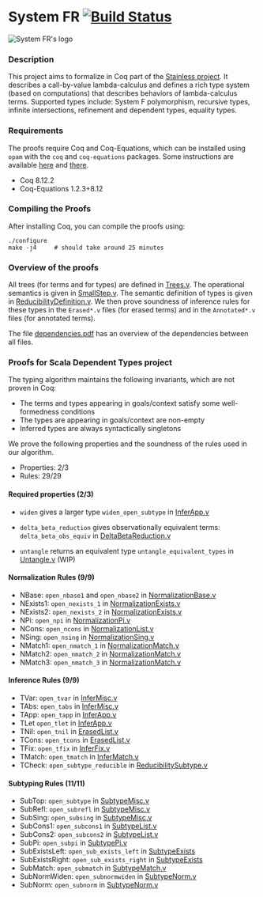 # System FR [![Build Status][larabot-img]][larabot-ref]

![System FR's logo](logo/small.png?raw=true)

### Description

This project aims to formalize in Coq part of the [Stainless project](https://github.com/epfl-lara/stainless). It describes a call-by-value lambda-calculus and defines a rich type system (based on computations) that describes behaviors of lambda-calculus terms. Supported types include: System F polymorphism, recursive types, infinite intersections, refinement and dependent types, equality types.

### Requirements

The proofs require Coq and Coq-Equations, which can be installed using `opam` with the `coq` and `coq-equations` packages. Some instructions are available [here](https://github.com/coq/coq/wiki/Installation-of-Coq-on-Linux) and [there](https://github.com/mattam82/Coq-Equations).

* Coq 8.12.2
* Coq-Equations 1.2.3+8.12

### Compiling the Proofs

After installing Coq, you can compile the proofs using:

```
./configure
make -j4     # should take around 25 minutes
```

### Overview of the proofs

All trees (for terms and for types) are defined in [Trees.v](https://github.com/epfl-lara/SystemFR/blob/master/Trees.v). The operational semantics is given in [SmallStep.v](https://github.com/epfl-lara/SystemFR/blob/master/SmallStep.v). The semantic definition of types is given in [ReducibilityDefinition.v](https://github.com/epfl-lara/SystemFR/blob/master/ReducibilityDefinition.v). We then prove soundness of inference rules for these types in the `Erased*.v` files (for erased terms) and in the `Annotated*.v` files (for annotated terms).

The file [dependencies.pdf](https://github.com/epfl-lara/SystemFR/blob/master/dependencies.pdf) has an overview of the dependencies between all files.


### Proofs for Scala Dependent Types project


The typing algorithm maintains the following invariants, which are not proven in Coq:

* The terms and types appearing in goals/context satisfy some well-formedness conditions
* The types are appearing in goals/context are non-empty
* Inferred types are always syntactically singletons

We prove the following properties and the soundness of the rules used in our algorithm.

* Properties: 2/3
* Rules: 29/29

#### Required properties (2/3)

* `widen` gives a larger type `widen_open_subtype` in [InferApp.v](InferApp.v)
* `delta_beta_reduction` gives observationally equivalent terms: `delta_beta_obs_equiv` in [DeltaBetaReduction.v](DeltaBetaReduction.v)

* `untangle` returns an equivalent type `untangle_equivalent_types` in [Untangle.v](Untangle.v) (WIP)


#### Normalization Rules (9/9)

* NBase: `open_nbase1` and `open_nbase2` in [NormalizationBase.v](NormalizationBase.v)
* NExists1: `open_nexists_1` in [NormalizationExists.v](NormalizationExists.v)
* NExists2: `open_nexists_2` in [NormalizationExists.v](NormalizationExists.v)
* NPi: `open_npi` in [NormalizationPi.v](NormalizationPi.v)
* NCons: `open_ncons` in [NormalizationList.v](NormalizationList.v)
* NSing: `open_nsing` in [NormalizationSing.v](NormalizationSing.v)
* NMatch1: `open_nmatch_1` in [NormalizationMatch.v](NormalizationMatch.v)
* NMatch2: `open_nmatch_2` in [NormalizationMatch.v](NormalizationMatch.v)
* NMatch3: `open_nmatch_3` in [NormalizationMatch.v](NormalizationMatch.v)


#### Inference Rules (9/9)

* TVar: `open_tvar` in [InferMisc.v](InferMisc.v)
* TAbs: `open_tabs` in [InferMisc.v](InferMisc.v)
* TApp: `open_tapp` in [InferApp.v](InferApp.v)
* TLet `open_tlet` in [InferApp.v](InferApp.v)
* TNil: `open_tnil` in [ErasedList.v](ErasedList.v)
* TCons: `open_tcons` in [ErasedList.v](ErasedList.v)
* TFix: `open_tfix` in [InferFix.v](InferFix.v)
* TMatch: `open_tmatch` in [InferMatch.v](InferMatch.v)
* TCheck: `open_subtype_reducible` in [ReducibilitySubtype.v](ReducibilitySubtype.v)


#### Subtyping Rules (11/11)

* SubTop: `open_subtype` in [SubtypeMisc.v](SubtypeMisc.v)
* SubRefl: `open_subrefl` in [SubtypeMisc.v](SubtypeMisc.v)
* SubSing: `open_subsing` in [SubtypeMisc.v](SubtypeMisc.v)
* SubCons1: `open_subcons1` in [SubtypeList.v](SubtypeList.v)
* SubCons2: `open_subcons2` in [SubtypeList.v](SubtypeList.v)
* SubPi: `open_subpi` in [SubtypePi.v](SubtypePi.v)
* SubExistsLeft: `open_sub_exists_left` in [SubtypeExists](SubtypeExists.v)
* SubExistsRight: `open_sub_exists_right` in [SubtypeExists](SubtypeExists.v)
* SubMatch: `open_submatch` in [SubtypeMatch.v](SubtypeMatch.v)
* SubNormWiden: `open_subnormwiden` in [SubtypeNorm.v](SubtypeNorm.v)
* SubNorm: `open_subnorm` in [SubtypeNorm.v](SubtypeNorm.v)


[larabot-img]: http://laraquad4.epfl.ch:9000/epfl-lara/SystemFR/status/master
[larabot-ref]: http://laraquad4.epfl.ch:9000/epfl-lara/SystemFR/builds
